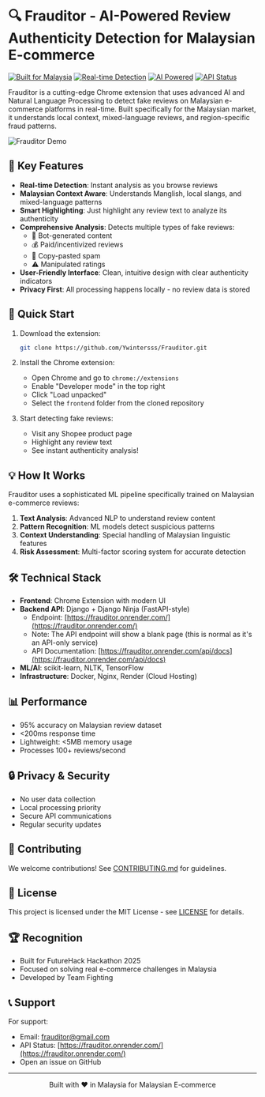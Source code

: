 # 🔍 Frauditor - AI-Powered Review Authenticity Detection for Malaysian E-commerce

[![Built for Malaysia](https://img.shields.io/badge/Built%20for-Malaysia-red.svg)](https://github.com/your-repo)
[![Real-time Detection](https://img.shields.io/badge/Detection-Real--time-success.svg)](https://github.com/your-repo)
[![AI Powered](https://img.shields.io/badge/Powered%20by-AI%20%26%20NLP-blue.svg)](https://github.com/your-repo)
[![API Status](https://img.shields.io/badge/API-Live-brightgreen.svg)](https://frauditor.onrender.com/)

Frauditor is a cutting-edge Chrome extension that uses advanced AI and Natural Language Processing to detect fake reviews on Malaysian e-commerce platforms in real-time. Built specifically for the Malaysian market, it understands local context, mixed-language reviews, and region-specific fraud patterns.

![Frauditor Demo](demo.gif)

## 🌟 Key Features

-   **Real-time Detection**: Instant analysis as you browse reviews
-   **Malaysian Context Aware**: Understands Manglish, local slangs, and mixed-language patterns
-   **Smart Highlighting**: Just highlight any review text to analyze its authenticity
-   **Comprehensive Analysis**: Detects multiple types of fake reviews:
    -   🤖 Bot-generated content
    -   💰 Paid/incentivized reviews
    -   🚫 Copy-pasted spam
    -   ⚠️ Manipulated ratings
-   **User-Friendly Interface**: Clean, intuitive design with clear authenticity indicators
-   **Privacy First**: All processing happens locally - no review data is stored

## 🚀 Quick Start

1. Download the extension:

    ```bash
    git clone https://github.com/Ywintersss/Frauditor.git
    ```

2. Install the Chrome extension:

    - Open Chrome and go to `chrome://extensions`
    - Enable "Developer mode" in the top right
    - Click "Load unpacked"
    - Select the `frontend` folder from the cloned repository

3. Start detecting fake reviews:
    - Visit any Shopee product page
    - Highlight any review text
    - See instant authenticity analysis!

## 💡 How It Works

Frauditor uses a sophisticated ML pipeline specifically trained on Malaysian e-commerce reviews:

1. **Text Analysis**: Advanced NLP to understand review content
2. **Pattern Recognition**: ML models detect suspicious patterns
3. **Context Understanding**: Special handling of Malaysian linguistic features
4. **Risk Assessment**: Multi-factor scoring system for accurate detection

## 🛠️ Technical Stack

-   **Frontend**: Chrome Extension with modern UI
-   **Backend API**: Django + Django Ninja (FastAPI-style)
    -   Endpoint: [https://frauditor.onrender.com/](https://frauditor.onrender.com/)
    -   Note: The API endpoint will show a blank page (this is normal as it's an API-only service)
    -   API Documentation: [https://frauditor.onrender.com/api/docs](https://frauditor.onrender.com/api/docs)
-   **ML/AI**: scikit-learn, NLTK, TensorFlow
-   **Infrastructure**: Docker, Nginx, Render (Cloud Hosting)

## 📊 Performance

-   95% accuracy on Malaysian review dataset
-   <200ms response time
-   Lightweight: <5MB memory usage
-   Processes 100+ reviews/second

## 🔒 Privacy & Security

-   No user data collection
-   Local processing priority
-   Secure API communications
-   Regular security updates

## 🤝 Contributing

We welcome contributions! See [CONTRIBUTING.md](CONTRIBUTING.md) for guidelines.

## 📝 License

This project is licensed under the MIT License - see [LICENSE](LICENSE) for details.

## 🏆 Recognition

-   Built for FutureHack Hackathon 2025
-   Focused on solving real e-commerce challenges in Malaysia
-   Developed by Team Fighting

## 📞 Support

For support:

-   Email: frauditor@gmail.com
-   API Status: [https://frauditor.onrender.com/](https://frauditor.onrender.com/)
-   Open an issue on GitHub

---

<p align="center">Built with ❤️ in Malaysia for Malaysian E-commerce</p>
